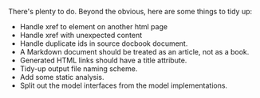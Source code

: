 There's plenty to do. Beyond the obvious, here are some things to tidy up:
* Handle xref to element on another html page
* Handle xref with unexpected content
* Handle duplicate ids in source docbook document.
* A Markdown document should be treated as an article, not as a book.
* Generated HTML links should have a title attribute.
* Tidy-up output file naming scheme.
* Add some static analysis.
* Split out the model interfaces from the model implementations.
